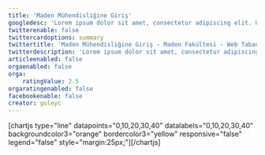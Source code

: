 ```yaml
---
title: 'Maden Mühendisliğine Giriş'
googledesc: 'Lorem ipsum dolor sit amet, consectetur adipiscing elit. Ut consequat, purus vitae facilisis viverra, quam mauris convallis quam, a laoreet mauris nunc id neque. Cras commodo, dui a tincidunt aliquam, eros velit cursus lorem, id eleifend est risus nec leo. Maecenas sed posuere magna, vitae lacinia nulla.'
twitterenable: false
twittercardoptions: summary
twittertitle: 'Maden Mühendisliğine Giriş - Maden Fakültesi - Web Tabanlı Yerbilimleri El Kitabı'
twitterdescription: 'Lorem ipsum dolor sit amet, consectetur adipiscing elit. Ut consequat, purus vitae facilisis viverra, quam mauris convallis quam, a laoreet mauris nunc id neque. Cras commodo, dui a tincidunt aliquam, eros velit cursus lorem, id eleifend est risus nec leo. Maecenas sed posuere magna, vitae lacinia nulla.'
articleenabled: false
orgaenabled: false
orga:
    ratingValue: 2.5
orgaratingenabled: false
facebookenable: false
creator: guleyc
---
```


[chartjs type="line" datapoints="0,10,20,30,40" datalabels="0,10,20,30,40"
 backgroundcolor3="orange" bordercolor3="yellow" responsive="false" legend="false" style="margin:25px;"][/chartjs]
